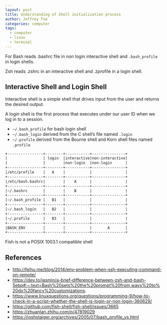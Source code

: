 ```yaml
---
layout: post
title: Understanding of Shell initialization process
author: Jeffrey Tse
categories: computer
tags:
  - computer
  - linux
  - terminal
---
```


For Bash reads .bashrc file in non login interactive shell and `.bash_profile` in login shells.

Zsh reads .zshrc in an interactive shell and .zprofile in a login shell.

## Interactive Shell and Login Shell

Interactive shell is a simple shell that drives input from the user and returns the desired output.

A login shell is the first process that executes under our user ID when we log in to a session.

- `~/.bash_profile` for bash login shell
- `~/.bash_login` derived from the C shell’s file named `.login`
- `~/.profile` derived from the Bourne shell and Korn shell files named `.profile`

```txt
+----------------+--------+-----------+---------------+
|                | login  |interactive|non-interactive|
|                |        |non-login  |non-login      |
+----------------+--------+-----------+---------------+
|/etc/profile    |   A    |           |               |
+----------------+--------+-----------+---------------+
|/etc/bash.bashrc|        |    A      |               |
+----------------+--------+-----------+---------------+
|~/.bashrc       |        |    B      |               |
+----------------+--------+-----------+---------------+
|~/.bash_profile |   B1   |           |               |
+----------------+--------+-----------+---------------+
|~/.bash_login   |   B2   |           |               |
+----------------+--------+-----------+---------------+
|~/.profile      |   B3   |           |               |
+----------------+--------+-----------+---------------+
|BASH_ENV        |        |           |       A       |
+----------------+--------+-----------+---------------+
```

Fish is not a POSIX 1003.1 compatible shell

## References

- http://feihu.me/blog/2014/env-problem-when-ssh-executing-command-on-remote/
- https://dev.to/jasmin/a-brief-difference-between-zsh-and-bash-5ebp#:~:text=Bash%20sets%20the%20prompt%20from,ways%20to%20do%20fancy%20customizations.
- https://www.linuxquestions.org/questions/programming-9/how-to-check-in-a-script-whether-the-shell-is-login-or-non-login-360629/
- https://github.com/fish-shell/fish-shell/issues/3665
- https://zhuanlan.zhihu.com/p/47819029
- https://joshstaiger.org/archives/2005/07/bash_profile_vs.html
